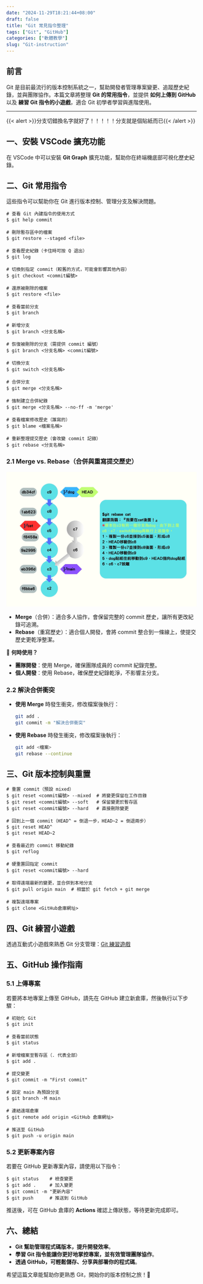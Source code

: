```yaml
---
date: "2024-11-29T18:21:44+08:00"
draft: false
title: "Git 常見指令整理"
tags: ["Git", "GitHub"]
categories: ["軟體教學"]
slug: "Git-instruction"
---
```


## 前言

Git 是目前最流行的版本控制系統之一，幫助開發者管理專案變更、追蹤歷史紀錄，並與團隊協作。本篇文章將整理 **Git 的常用指令**，並提供 **如何上傳到 GitHub** 以及 **練習 Git 指令的小遊戲**，適合 Git 初學者學習與進階使用。

<!--more-->

---

{{< alert >}}分支切錯換名字就好了！！！！！分支就是個貼紙而已{{< /alert >}}

## 一、安裝 VSCode 擴充功能

在 VSCode 中可以安裝 **Git Graph** 擴充功能，幫助你在終端機底部可視化歷史紀錄。

## 二、Git 常用指令

這些指令可以幫助你在 Git 進行版本控制、管理分支及解決問題。

```plaintext
# 查看 Git 內建指令的使用方式
$ git help commit

# 刪除暫存區中的檔案
$ git restore --staged <file>

# 查看歷史紀錄（卡住時可按 Q 退出）
$ git log

# 切換到指定 commit（較舊的方式，可能會影響其他內容）
$ git checkout <commit編號>

# 還原被刪除的檔案
$ git restore <file>

# 查看當前分支
$ git branch

# 新增分支
$ git branch <分支名稱>

# 恢復被刪除的分支（需提供 commit 編號）
$ git branch <分支名稱> <commit編號>

# 切換分支
$ git switch <分支名稱>

# 合併分支
$ git merge <分支名稱>

# 強制建立合併紀錄
$ git merge <分支名稱> --no-ff -m 'merge'

# 查看檔案修改歷史（誰寫的）
$ git blame <檔案名稱>

# 重新整理提交歷史（會改變 commit 記錄）
$ git rebase <分支名稱>
```

### 2.1 Merge vs. Rebase（合併與重寫提交歷史）

<img src="img/gitrebase.webp" alt="Git Merge vs Rebase" width="600px">

- **Merge**（合併）：適合多人協作，會保留完整的 commit 歷史，讓所有更改紀錄可追溯。
- **Rebase**（重寫歷史）：適合個人開發，會將 commit 整合到一條線上，使提交歷史更乾淨整潔。

📌 **何時使用？**

- **團隊開發**：使用 Merge，確保團隊成員的 commit 紀錄完整。
- **個人開發**：使用 Rebase，確保歷史紀錄乾淨，不影響主分支。

### 2.2 解決合併衝突

- **使用 Merge** 時發生衝突，修改檔案後執行：
  ```sh
  git add .
  git commit -m "解決合併衝突"
  ```
- **使用 Rebase** 時發生衝突，修改檔案後執行：
  ```sh
  git add <檔案>
  git rebase --continue
  ```

## 三、Git 版本控制與重置

```plaintext
# 重置 commit（預設 mixed）
$ git reset <commit編號> --mixed  # 將變更保留在工作目錄
$ git reset <commit編號> --soft   # 保留變更於暫存區
$ git reset <commit編號> --hard   # 直接刪除變更

# 回到上一個 commit（HEAD^ = 倒退一步，HEAD~2 = 倒退兩步）
$ git reset HEAD^
$ git reset HEAD~2

# 查看最近的 commit 移動紀錄
$ git reflog

# 硬重置回指定 commit
$ git reset <commit編號> --hard

# 取得遠端最新的變更，並合併到本地分支
$ git pull origin main  # 相當於 git fetch + git merge

# 複製遠端專案
$ git clone <GitHub倉庫網址>
```

## 四、Git 練習小遊戲

透過互動式小遊戲來熟悉 Git 分支管理：[Git 練習遊戲](https://learngitbranching.js.org/?locale=zh_TW)

## 五、GitHub 操作指南

### 5.1 上傳專案

若要將本地專案上傳至 GitHub，請先在 GitHub 建立新倉庫，然後執行以下步驟：

```plaintext
# 初始化 Git
$ git init

# 查看當前狀態
$ git status

# 新增檔案至暫存區（. 代表全部）
$ git add .

# 提交變更
$ git commit -m "First commit"

# 設定 main 為預設分支
$ git branch -M main

# 連結遠端倉庫
$ git remote add origin <GitHub 倉庫網址>

# 推送至 GitHub
$ git push -u origin main
```

### 5.2 更新專案內容

若要在 GitHub 更新專案內容，請使用以下指令：

```plaintext
$ git status    # 檢查變更
$ git add .     # 加入變更
$ git commit -m "更新內容"
$ git push      # 推送到 GitHub
```

推送後，可在 GitHub 倉庫的 **Actions** 確認上傳狀態，等待更新完成即可。

## 六、總結

- **Git 幫助管理程式碼版本，提升開發效率**。
- **學習 Git 指令能讓你更好地掌控專案，並有效管理團隊協作**。
- **透過 GitHub，可輕鬆儲存、分享與部署你的程式碼**。

希望這篇文章能幫助你更熟悉 Git，開始你的版本控制之旅！🚀

